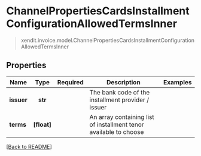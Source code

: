 # ChannelPropertiesCardsInstallmentConfigurationAllowedTermsInner
> xendit.invoice.model.ChannelPropertiesCardsInstallmentConfigurationAllowedTermsInner


## Properties
| Name | Type | Required | Description | Examples |
|------------|:-------------:|:-------------:|-------------|:-------------:|
| **issuer** | **str** | | The bank code of the installment provider / issuer  |  |
| **terms** | **[float]** | | An array containing list of installment tenor available to choose  |  |


[[Back to README]](../../README.md)


